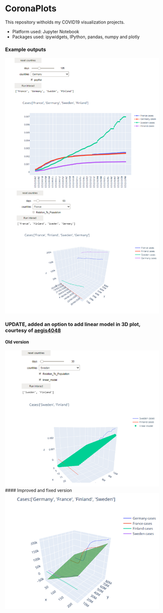 # CoronaPlots
This repository witholds my COVID19 visualization projects.

- Platform used: Jupyter Notebook
- Packages used: ipywidgets, IPython, pandas, numpy and plotly

### Example outputs
<img src="https://github.com/koodikoira/CoronaPlots/blob/master/2Ddemo.PNG">

<img src="https://github.com/koodikoira/CoronaPlots/blob/master/3Ddemo.PNG">

### UPDATE, added an option to add linear  model in 3D plot, courtesy of <a href="https://aegis4048.github.io/mutiple_linear_regression_and_visualization_in_python"> aegis4048</a>
#### Old version
<img src="https://github.com/koodikoira/CoronaPlots/blob/master/3D_linear.PNG">
#### Improved and fixed version
<img src="https://raw.githubusercontent.com/koodikoira/CoronaPlots/master/3Dmesh.png">
